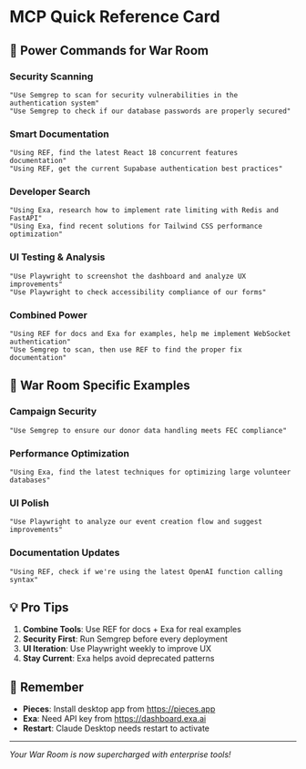 # MCP Quick Reference Card

## 🚀 Power Commands for War Room

### Security Scanning
```
"Use Semgrep to scan for security vulnerabilities in the authentication system"
"Use Semgrep to check if our database passwords are properly secured"
```

### Smart Documentation
```
"Using REF, find the latest React 18 concurrent features documentation"
"Using REF, get the current Supabase authentication best practices"
```

### Developer Search
```
"Using Exa, research how to implement rate limiting with Redis and FastAPI"
"Using Exa, find recent solutions for Tailwind CSS performance optimization"
```

### UI Testing & Analysis
```
"Use Playwright to screenshot the dashboard and analyze UX improvements"
"Use Playwright to check accessibility compliance of our forms"
```

### Combined Power
```
"Using REF for docs and Exa for examples, help me implement WebSocket authentication"
"Use Semgrep to scan, then use REF to find the proper fix documentation"
```

## 🎯 War Room Specific Examples

### Campaign Security
```
"Use Semgrep to ensure our donor data handling meets FEC compliance"
```

### Performance Optimization
```
"Using Exa, find the latest techniques for optimizing large volunteer databases"
```

### UI Polish
```
"Use Playwright to analyze our event creation flow and suggest improvements"
```

### Documentation Updates
```
"Using REF, check if we're using the latest OpenAI function calling syntax"
```

## 💡 Pro Tips

1. **Combine Tools**: Use REF for docs + Exa for real examples
2. **Security First**: Run Semgrep before every deployment
3. **UI Iteration**: Use Playwright weekly to improve UX
4. **Stay Current**: Exa helps avoid deprecated patterns

## 🔑 Remember

- **Pieces**: Install desktop app from https://pieces.app
- **Exa**: Need API key from https://dashboard.exa.ai
- **Restart**: Claude Desktop needs restart to activate

---
*Your War Room is now supercharged with enterprise tools!*